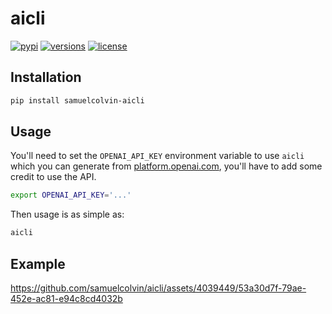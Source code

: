 # aicli

[![pypi](https://img.shields.io/pypi/v/samuelcolvin-aicli.svg)](https://pypi.python.org/pypi/samuelcolvin-aicli)
[![versions](https://img.shields.io/pypi/pyversions/samuelcolvin-aicli.svg)](https://github.com/samuelcolvin/aicli)
[![license](https://img.shields.io/github/license/samuelcolvin/aicli.svg)](https://github.com/samuelcolvin/aicli/blob/main/LICENSE)

## Installation

```bash
pip install samuelcolvin-aicli
```

## Usage

You'll need to set the `OPENAI_API_KEY` environment variable to use `aicli` which you can generate from
[platform.openai.com](https://platform.openai.com/), you'll have to add some credit to use the API.

```bash
export OPENAI_API_KEY='...'
```

Then usage is as simple as:

```bash
aicli
```

## Example

https://github.com/samuelcolvin/aicli/assets/4039449/53a30d7f-79ae-452e-ac81-e94c8cd4032b
